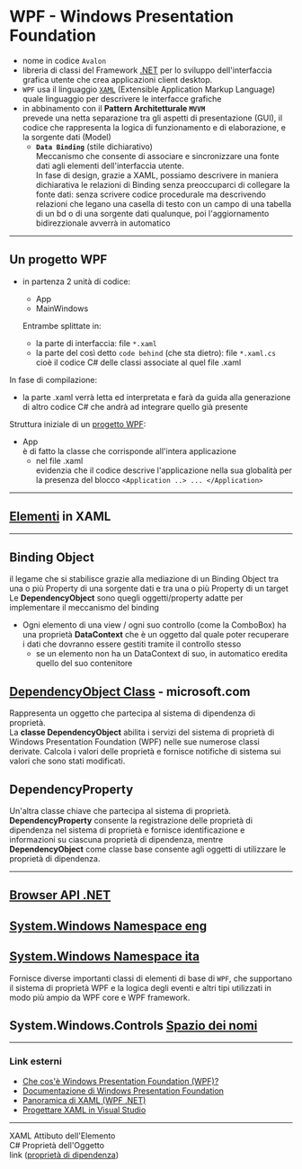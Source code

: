# WPF - Windows Presentation Foundation

- nome in codice `Avalon`
- libreria di classi del Framework [.NET](../ReadMe.md) per lo sviluppo dell'interfaccia grafica utente che crea applicazioni client desktop.
- `WPF` usa il linguaggio [`XAML`](../XAML/XAML.md) (Extensible Application Markup Language)  
    quale linguaggio per descrivere le interfacce grafiche
- in abbinamento con il **Pattern Architetturale `MVVM`**  
    prevede una netta separazione tra gli aspetti di presentazione (GUI), il codice che rappresenta la logica di funzionamento e di elaborazione, e la sorgente dati (Model)
    - **`Data Binding`** (stile dichiarativo)  
        Meccanismo che consente di associare e sincronizzare una fonte dati agli elementi dell'interfaccia utente.  
        In fase di design, grazie a XAML, possiamo descrivere in maniera dichiarativa le relazioni di Binding senza preoccuparci di collegare la fonte dati: senza scrivere codice procedurale ma descrivendo relazioni che legano una casella di testo con un campo di una tabella di un bd o di una sorgente dati qualunque, poi l'aggiornamento bidirezzionale avverrà in automatico

---
## Un progetto WPF
- in partenza 2 unità di codice:
    - App
    - MainWindows   

    Entrambe splittate in:
    - la parte di interfaccia: file `*.xaml`
    - la parte del così detto `code behind` (che sta dietro): file `*.xaml.cs`  
    cioè il codice C# delle classi associate al quel file .xaml

In fase di compilazione:
- la parte .xaml verrà letta ed interpretata e farà da guida alla generazione di altro codice C# che andrà ad integrare quello già presente

Struttura iniziale di un [progetto WPF](./ProgInizialeWPF.md):
- App  
    è di fatto la classe che corrisponde all'intera applicazione
    - nel file .xaml  
        evidenzia che il codice descrive l'applicazione nella sua globalità per la presenza del blocco `<Application ..> ... </Application>`  
        

---
## [Elementi](./../XAML/ElementiXAML.md) in XAML

---
## Binding Object
il legame che si stabilisce grazie alla mediazione di un Binding Object
tra una o più Property di una sorgente dati e tra una o più Property di un target
Le **DependencyObject** sono quegli oggetti/property adatte per implementare il meccanismo del binding
- Ogni elemento di una view / ogni suo controllo (come la ComboBox) ha una proprietà **DataContext**
	che è un oggetto dal quale poter recuperare i dati che dovranno essere gestiti tramite il controllo stesso
	- se un elemento non ha un DataContext di suo, in automatico eredita quello del suo contenitore

## [DependencyObject Class](https://learn.microsoft.com/en-us/dotnet/api/system.windows.dependencyobject?view=windowsdesktop-6.0) - microsoft.com  
Rappresenta un oggetto che partecipa al sistema di dipendenza di proprietà.  
La **classe DependencyObject** abilita i servizi del sistema di proprietà di Windows Presentation Foundation (WPF) nelle sue numerose classi derivate. Calcola i valori delle proprietà e fornisce notifiche di sistema sui valori che sono stati modificati.   

## DependencyProperty
Un'altra classe chiave che partecipa al sistema di proprietà.  
**DependencyProperty** consente la registrazione delle proprietà di dipendenza nel sistema di proprietà e fornisce identificazione e informazioni su ciascuna proprietà di dipendenza, mentre **DependencyObject** come classe base consente agli oggetti di utilizzare le proprietà di dipendenza.

---
## [Browser API .NET](https://learn.microsoft.com/it-it/dotnet/api/?view=windowsdesktop-6.0)
## [System.Windows Namespace eng](https://learn.microsoft.com/en-us/dotnet/api/system.windows?view=windowsdesktop-6.0)
## [System.Windows Namespace ita](https://learn.microsoft.com/it-it/dotnet/api/system.windows?view=windowsdesktop-6.0)
Fornisce diverse importanti classi di elementi di base di `WPF`, che supportano il sistema di proprietà WPF e la logica degli eventi e altri tipi utilizzati in modo più ampio da WPF core e WPF framework.

## System.Windows.Controls [Spazio dei nomi](https://learn.microsoft.com/it-it/dotnet/api/system.windows.controls?view=windowsdesktop-6.0)

---
### Link esterni
- [Che cos'è Windows Presentation Foundation (WPF)?](https://learn.microsoft.com/it-it/visualstudio/designers/getting-started-with-wpf?view=vs-2022)
- [Documentazione di Windows Presentation Foundation](https://learn.microsoft.com/it-it/dotnet/desktop/wpf/?view=netdesktop-6.0)
- [Panoramica di XAML (WPF .NET)](https://learn.microsoft.com/it-it/dotnet/desktop/wpf/xaml/?view=netdesktop-6.0)
- [Progettare XAML in Visual Studio](https://learn.microsoft.com/it-it/visualstudio/xaml-tools/designing-xaml-in-visual-studio?view=vs-2022)

---
XAML   Attibuto dell'Elemento  
C#     Proprietà dell'Oggetto  
link ([proprietà di dipendenza](https://learn.microsoft.com/it-it/dotnet/desktop/wpf/properties/dependency-properties-overview?view=netdesktop-6.0))